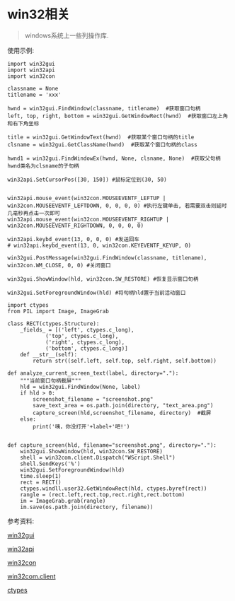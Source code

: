 # win32相关

> windows系统上一些列操作库.

使用示例:

```
import win32gui
import win32api
import win32con

classname = None
titlename = 'xxx'

hwnd = win32gui.FindWindow(classname, titlename)  #获取窗口句柄
left, top, right, bottom = win32gui.GetWindowRect(hwnd)  #获取窗口左上角和右下角坐标

title = win32gui.GetWindowText(hwnd)  #获取某个窗口句柄的title
clsname = win32gui.GetClassName(hwnd)  #获取某个窗口句柄的class

hwnd1 = win32gui.FindWindowEx(hwnd, None, clsname, None)  #获取父句柄hwnd类名为clsname的子句柄

win32api.SetCursorPos([30, 150]) #鼠标定位到(30, 50)


win32api.mouse_event(win32con.MOUSEEVENTF_LEFTUP | win32con.MOUSEEVENTF_LEFTDOWN, 0, 0, 0, 0) #执行左键单击, 若需要双击则延时几毫秒再点击一次即可
win32api.mouse_event(win32con.MOUSEEVENTF_RIGHTUP | win32con.MOUSEEVENTF_RIGHTDOWN, 0, 0, 0, 0)

win32api.keybd_event(13, 0, 0, 0) #发送回车
# win32api.keybd_event(13, 0, win32con.KEYEVENTF_KEYUP, 0)

win32gui.PostMessage(win32gui.FindWindow(classname, titlename), win32con.WM_CLOSE, 0, 0) #关闭窗口

win32gui.ShowWindow(hld, win32con.SW_RESTORE) #恢复显示窗口句柄

win32gui.SetForegroundWindow(hld) #将句柄hld置于当前活动窗口

import ctypes
from PIL import Image, ImageGrab

class RECT(ctypes.Structure):
    _fields_ = [('left', ctypes.c_long),
            ('top', ctypes.c_long),
            ('right', ctypes.c_long),
            ('bottom', ctypes.c_long)]
    def __str__(self):
        return str((self.left, self.top, self.right, self.bottom))

def analyze_current_screen_text(label, directory="."):
    """当前窗口句柄截屏"""
    hld = win32gui.FindWindow(None, label)
    if hld > 0:
        screenshot_filename = "screenshot.png"
        save_text_area = os.path.join(directory, "text_area.png")
        capture_screen(hld,screenshot_filename, directory)  #截屏
    else:
        print('咦，你没打开'+label+'吧!')


def capture_screen(hld, filename="screenshot.png", directory="."):
    win32gui.ShowWindow(hld, win32con.SW_RESTORE)
    shell = win32com.client.Dispatch("WScript.Shell")
    shell.SendKeys('%')
    win32gui.SetForegroundWindow(hld)
    time.sleep(1)
    rect = RECT()
    ctypes.windll.user32.GetWindowRect(hld, ctypes.byref(rect))
    rangle = (rect.left,rect.top,rect.right,rect.bottom)
    im = ImageGrab.grab(rangle)
    im.save(os.path.join(directory, filename))
```

参考资料:

[win32gui](https://www.programcreek.com/python/index/322/win32gui) 

[win32api](https://www.programcreek.com/python/index/188/win32api)

[win32con](https://www.programcreek.com/python/index/475/win32con)

[win32com.client](https://www.programcreek.com/python/index/697/win32com.client)

[ctypes](https://www.programcreek.com/python/index/98/ctypes)
